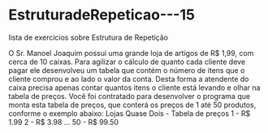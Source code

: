 # EstruturadeRepeticao---15
 lista de exercicios sobre Estrutura de Repetição

O Sr. Manoel Joaquim possui uma grande loja de artigos de R$ 1,99, com cerca de 10 caixas. Para agilizar o cálculo de quanto cada cliente deve pagar ele desenvolveu um tabela que contém o número de itens que o cliente comprou e ao lado o valor da conta. Desta forma a atendente do caixa precisa apenas contar quantos itens o cliente está levando e olhar na tabela de preços. Você foi contratado para desenvolver o programa que monta esta tabela de preços, que conterá os preços de 1 até 50 produtos, conforme o exemplo abaixo:
Lojas Quase Dois - Tabela de preços
1 - R$ 1.99
2 - R$ 3.98
...
50 - R$ 99.50